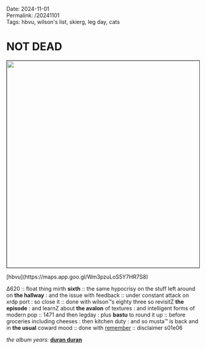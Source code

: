 Date: 2024-11-01  
Permalink: /20241101   
Tags: hbvu, wilson's list, skierg, leg day, cats
  
# NOT DEAD
  
<p><img src="https://objects.hbvu.su/blotpix/2024/11/01.jpeg" width=540 height=540 alt="" border=1></p>  
[hbvu](https://maps.app.goo.gl/Wm3pzuLoS5Y7HR7S8)  
  
Δ620 :: float thing mirth **sixth** :: the same hypocrisy on the stuff left around on **the hallway** : and the issue with feedback :: under constant attack on xrdp port : so close it :: done with wilson™s eighty three so revisitZ **the episode** : and learnZ about **the avalon** of textures : and intelligent forms of modern pop :: 1471 and then legday : plus **bastu** to round it up :: before groceries including cheeses : then kitchen duty : and so musta™ is back and in **the usual** coward mood :: done with [remember](https://www.goodreads.com/book/show/50623864-the-invisible-life-of-addie-larue?ac=1&from_search=true&qid=G1RChh1XiA&rank=1)  :: disclaimer s01e06  
  
_the album years:_ **[duran duran](https://rateyourmusic.com/release/album/duran-duran/seven-and-the-ragged-tiger/)**  
